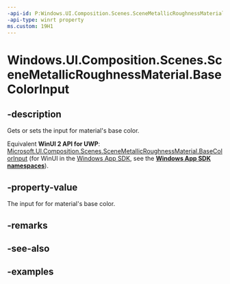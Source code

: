 ```yaml
---
-api-id: P:Windows.UI.Composition.Scenes.SceneMetallicRoughnessMaterial.BaseColorInput
-api-type: winrt property
ms.custom: 19H1
---
```


<!-- Property syntax.
public SceneMaterialInput BaseColorInput { get;  set; }
-->

# Windows.UI.Composition.Scenes.SceneMetallicRoughnessMaterial.BaseColorInput

## -description

Gets or sets the input for material's base color.

Equivalent **WinUI 2 API for UWP**: [Microsoft.UI.Composition.Scenes.SceneMetallicRoughnessMaterial.BaseColorInput](/windows/winui/api/microsoft.ui.composition.scenes.scenemetallicroughnessmaterial.basecolorinput) (for WinUI in the [Windows App SDK](/windows/apps/windows-app-sdk/), see the **[Windows App SDK namespaces](/windows/windows-app-sdk/api/winrt/)**).

## -property-value

The input for for material's base color.

## -remarks

## -see-also

## -examples

